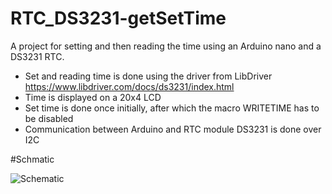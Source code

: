 # RTC_DS3231-getSetTime

A project for setting and then reading the time using an Arduino nano and a DS3231 RTC.
- Set and reading time is done using the driver from LibDriver https://www.libdriver.com/docs/ds3231/index.html
- Time is displayed on a 20x4 LCD
- Set time is done once initially, after which the macro WRITETIME has to be disabled
- Communication between Arduino and RTC module DS3231 is done over I2C

#Schmatic

![Schematic](https://user-images.githubusercontent.com/75970114/200906954-67fbd0dd-4b38-4d2f-b043-a4fb75800857.png)
